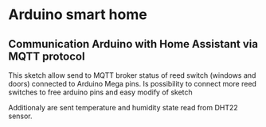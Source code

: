 # Arduino smart home
## Communication Arduino with Home Assistant via MQTT protocol

This sketch allow send to MQTT broker status of reed switch (windows and doors) connected to Arduino Mega pins. Is possibility to connect more reed switches to free arduino pins and easy modify of sketch

Additionaly are sent temperature and humidity state read from DHT22 sensor.
